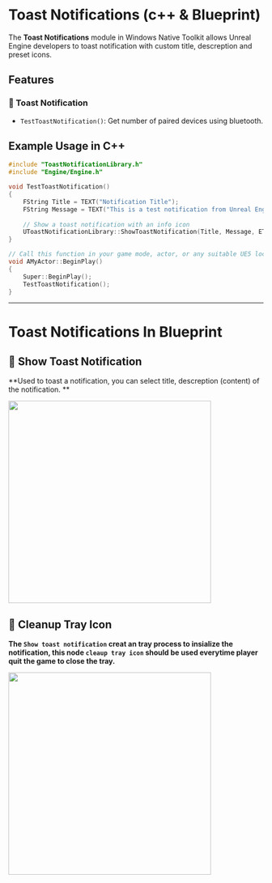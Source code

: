 # Toast Notifications (c++ & Blueprint)

The **Toast Notifications** module in Windows Native Toolkit allows Unreal Engine developers to toast notification with custom title, descreption and preset icons.

## Features

### 🔔 Toast Notification
- `TestToastNotification()`: Get number of paired devices using bluetooth.

## Example Usage in C++

```cpp
#include "ToastNotificationLibrary.h"
#include "Engine/Engine.h"

void TestToastNotification()
{
    FString Title = TEXT("Notification Title");
    FString Message = TEXT("This is a test notification from Unreal Engine.");
    
    // Show a toast notification with an info icon
    UToastNotificationLibrary::ShowToastNotification(Title, Message, EToastIconType::Info);
}

// Call this function in your game mode, actor, or any suitable UE5 location (e.g., BeginPlay)
void AMyActor::BeginPlay()
{
    Super::BeginPlay();
    TestToastNotification();
}

```


---

# Toast Notifications In Blueprint


## 🔔 Show Toast Notification

**Used to toast a notification, you can select title, descreption (content) of the notification. **

<img src="https://github.com/user-attachments/assets/c879181a-dc8f-4168-b838-ea88e4d941f6" width="400">




## 🧹 Cleanup Tray Icon

**The `Show toast notification` creat an tray process to insialize the notification, this node `cleaup tray icon` should be used everytime player quit the game to close the tray.**

<img src="https://github.com/user-attachments/assets/6a7bc32e-37ac-49ee-b9fe-105ee341e89a" width="400">


